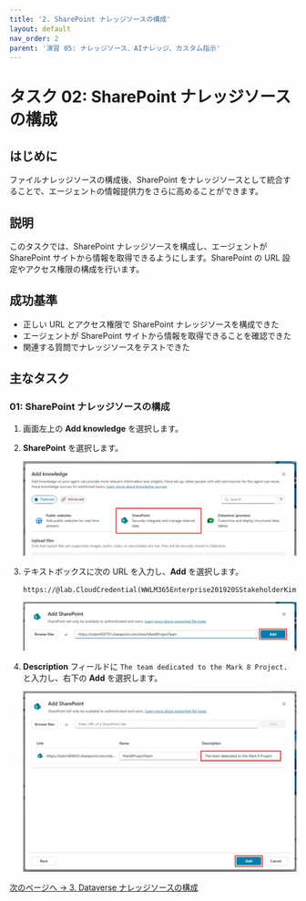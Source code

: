 ```yaml
---
title: '2. SharePoint ナレッジソースの構成'
layout: default
nav_order: 2
parent: '演習 05: ナレッジソース、AIナレッジ、カスタム指示'
---
```


# タスク 02: SharePoint ナレッジソースの構成

## はじめに

ファイルナレッジソースの構成後、SharePoint をナレッジソースとして統合することで、エージェントの情報提供力をさらに高めることができます。

## 説明

このタスクでは、SharePoint ナレッジソースを構成し、エージェントが SharePoint サイトから情報を取得できるようにします。SharePoint の URL 設定やアクセス権限の構成を行います。

## 成功基準

- 正しい URL とアクセス権限で SharePoint ナレッジソースを構成できた
- エージェントが SharePoint サイトから情報を取得できることを確認できた
- 関連する質問でナレッジソースをテストできた

## 主なタスク

### 01: SharePoint ナレッジソースの構成

1. 画面左上の **Add knowledge** を選択します。

1. **SharePoint** を選択します。

	![er61nhto.jpg](../../media/er61nhto.jpg)

1. テキストボックスに次の URL を入力し、**Add** を選択します。

	```
    https://@lab.CloudCredential(WWLM365Enterprise201920SStakeholderKimFrank).TenantPrefix.sharepoint.com/sites/Mark8ProjectTeam
    ```

	![ug32bxx0.jpg](../../media/ug32bxx0.jpg) 

1. **Description** フィールドに `The team dedicated to the Mark 8 Project.` と入力し、右下の **Add** を選択します。

	![lpk312nq.jpg](../../media/lpk312nq.jpg)

[次のページへ → 3. Dataverse ナレッジソースの構成](0503.md)